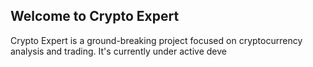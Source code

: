 ## Welcome to Crypto Expert
Crypto Expert is a ground-breaking project focused on cryptocurrency analysis and trading. It's currently under active deve